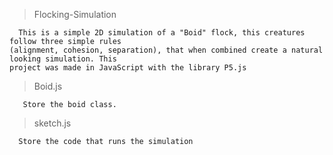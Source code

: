 > Flocking-Simulation

      This is a simple 2D simulation of a "Boid" flock, this creatures follow three simple rules 
    (alignment, cohesion, separation), that when combined create a natural looking simulation. This 
    project was made in JavaScript with the library P5.js

> Boid.js

       Store the boid class.
       
> sketch.js 

      Store the code that runs the simulation
